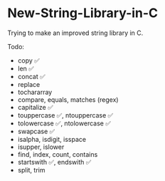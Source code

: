 # New-String-Library-in-C

Trying to make an improved string library in C.

Todo:

- copy ✅
- len ✅
- concat ✅
- replace
- tochararray
- compare, equals, matches (regex)
- capitalize ✅
- touppercase ✅, ntouppercase ✅
- tolowercase ✅, ntolowercase ✅
- swapcase ✅
- isalpha, isdigit, isspace
- isupper, islower
- find, index, count, contains
- startswith ✅, endswith ✅
- split, trim
